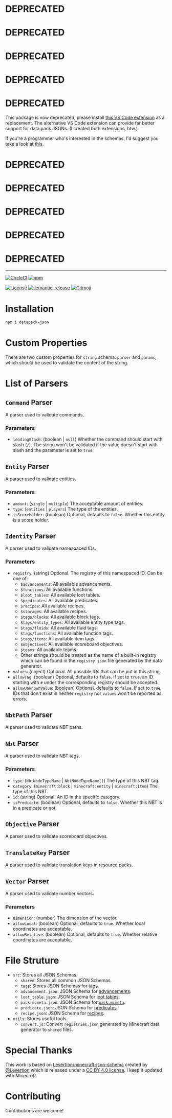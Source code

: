 # DEPRECATED
# DEPRECATED
# DEPRECATED
# DEPRECATED
# DEPRECATED

This package is now deprecated, please install [this VS Code extension](https://marketplace.visualstudio.com/items?itemName=SPGoding.datapack-language-server) as a replacement. The alternative VS Code extension can provide far better support for data pack JSONs. (I created both extensions, btw.)

If you're a programmer who's interested in the schemas, I'd suggest you take a look at [this](https://github.com/misode/minecraft-schemas).

# DEPRECATED
# DEPRECATED
# DEPRECATED
# DEPRECATED
# DEPRECATED

------

[![CircleCI](https://img.shields.io/circleci/build/github/SPGoding/datapack-json.svg?logo=circleci&style=flat-square)](https://circleci.com/gh/SPGoding/datapack-json)
[![npm](https://img.shields.io/npm/v/datapack-json.svg?logo=npm&style=flat-square)](https://npmjs.com/package/datapack-json)

[![License](https://img.shields.io/github/license/SPGoding/datapack-json.svg?style=flat-square)](https://github.com/SPGoding/datapack-json/blob/master/LICENSE)
[![semantic-release](https://img.shields.io/badge/%20%20%F0%9F%93%A6%F0%9F%9A%80-semantic--release-e10079.svg?style=flat-square)](https://github.com/semantic-release/semantic-release)
[![Gitmoji](https://img.shields.io/badge/gitmoji-%20%F0%9F%98%9C%20%F0%9F%98%8D-FFDD67.svg?style=flat-square)](https://gitmoji.carloscuesta.me/)

# Installation

```bash
npm i datapack-json
```

# Custom Properties

There are two custom properties for `string` schema: `parser` and `params`, which should be used to validate the content of the string.

# List of Parsers

## `Command` Parser

A parser used to validate commands.

### Parameters

- `leadingSlash`: (boolean | `null`) Whether the command should start with slash (`/`). The string won't be validated if the value doesn't start with slash and the parameter is set to `true`.

## `Entity` Parser

A parser used to validate entities.

### Parameters

- `amount`: (`single` | `multiple`) The acceptable amount of entities.
- `type`: (`entities` | `players`) The type of the entities.
- `isScoreHolder`: (boolean) Optional, defaults to `false`. Whether this entity is a score holder.

## `Identity` Parser

A parser used to validate namespaced IDs.

### Parameters

- `registry`: (string) Optional. The registry of this namespaced ID. Can be one of:
    - `$advancements`: All available advancements.
    - `$functions`: All available functions.
    - `$loot_tables`: All available loot tables.
    - `$predicates`: All available predicates.
    - `$recipes`: All available recipes.
    - `$storages`: All available recipes.
    - `$tags/blocks`: All available block tags.
    - `$tags/entity_types`: All available entity type tags.
    - `$tags/fluids`: All available fluid tags.
    - `$tags/functions`: All available function tags.
    - `$tags/items`: All available item tags.
    - `$objectives`: All available scoreboard objectives.
    - `$teams`: All available teams.
    - Other strings should be treated as the name of a built-in registry which can be found in the `registry.json` file generated by the data generator.
- `values`: (object) Optional. All possible IDs that can be put in this string.
- `allowTag`: (boolean) Optional, defaults to `false`. If set to `true`, an ID starting with `#` under the corresponding registry should be accepted.
- `allowUnknownValue`: (boolean) Optional, defaults to `false`. If set to `true`, IDs that don't exist in neither `registry` nor `values` won't be reported as errors.

## `NbtPath` Parser

A parser used to validate NBT paths.

## `Nbt` Parser

A parser used to validate NBT tags.

### Parameters

- `type`: (`NbtNodeTypeName` | `NbtNodeTypeName[]`) The type of this NBT tag.
- `category`: (`minecraft:block` | `minecraft:entity` | `minecraft:item`) The type of this NBT.
- `id`: (string) Optional. An ID in the specific category.
- `isPredicate`: (boolean) Optional, defaults to `false`. Whether this NBT is in a predicate or not.

## `Objective` Parser

A parser used to validate scoreboard objectives.

## `TranslateKey` Parser

A parser used to validate translation keys in resource packs.

## `Vector` Parser

A parser used to validate number vectors.

### Parameters

- `dimension`: (number) The dimension of the vector.
- `allowLocal`: (boolean) Optional, defaults to `true`. Whether local coordinates are acceptable.
- `allowRelative`: (boolean) Optional, defaults to `true`. Whether relative coordinates are acceptable.

# File Struture

- `src`: Stores all JSON Schemas.
    - `shared`: Stores all common JSON Schemas.
    - `tags`: Stores JSON Schemas for [tags](https://minecraft.gamepedia.com/Tag).
    - `advancement.json`: JSON Schema for [advancements](https://minecraft.gamepedia.com/Advancements).
    - `loot_table.json`: JSON Schema for [loot tables](https://minecraft.gamepedia.com/Loot_table).
    - `pack.mcmeta.json`: JSON Schema for [`pack.mcmeta`](https://minecraft.gamepedia.com/Data_pack#pack.mcmeta).
    - `predicate.json`: JSON Schema for [predicates](https://minecraft.gamepedia.com/Predicate).
    - `recipe.json`: JSON Schema for [recipes](https://minecraft.gamepedia.com/Recipe).
- `utils`: Stores useful tools.
    - `convert.js`: Convert `registries.json` generated by Minecraft data generator to `shared` files.
    
# Special Thanks

This work is based on [Levertion/minecraft-json-schema](https://github.com/Levertion/minecraft-json-schema) created by [@Levertion](https://github.com/Levertion) which is released under a [CC BY 4.0 license](https://creativecommons.org/licenses/by/4.0/). I keep it updated with _Minecraft_.

# Contributing

Contributions are welcome!
